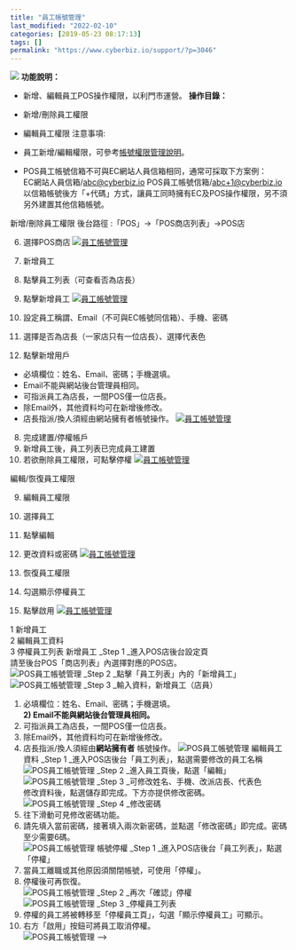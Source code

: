 ```yaml
---
title: "員工帳號管理"
last_modified: "2022-02-10"
categories: [2019-05-23 08:17:13]
tags: []
permalink: "https://www.cyberbiz.io/support/?p=3046"
---
```


![](https://www.cyberbiz.io/support/wp-content/uploads/2021/08/企業版.png)
**功能說明：**  

* 新增、編輯員工POS操作權限，以利門市運營。
**操作目錄：**

* 新增/刪除員工權限
* 編輯員工權限
注意事項:  

* 員工新增/編輯權限，可參考[帳號權限管理說明](https://www.cyberbiz.io/support/?p=5012#d)。
* POS員工帳號信箱不可與EC網站人員信箱相同，通常可採取下方案例：  
EC網站人員信箱/abc@cyberbiz.io POS員工帳號信箱/abc+1@cyberbiz.io
以信箱帳號後方「+代碼」方式，讓員工同時擁有EC及POS操作權限，另不須另外建置其他信箱帳號。


新增/刪除員工權限 後台路徑 :「POS」→「POS商店列表」→POS店  


6. 選擇POS商店
[![員工帳號管理](https://www.cyberbiz.io/support/wp-content/uploads/員工帳號管理1.png)](https://www.cyberbiz.io/support/wp-content/uploads/員工帳號管理1.png)



7. 新增員工
1. 點擊員工列表（可查看否為店長）
2. 點擊新增員工
[![員工帳號管理](https://www.cyberbiz.io/support/wp-content/uploads/員工帳號管理2.png)](https://www.cyberbiz.io/support/wp-content/uploads/員工帳號管理2.png)



1. 設定員工稱謂、Email（不可與EC帳號同信箱）、手機、密碼
2. 選擇是否為店長（一家店只有一位店長）、選擇代表色
3. 點擊新增用戶
* 必填欄位：姓名、Email、密碼；手機選填。
* Email不能與網站後台管理員相同。
* 可指派員工為店長，一間POS僅一位店長。
* 除Email外，其他資料均可在新增後修改。
* 店長指派/換人須經由網站擁有者帳號操作。
[![員工帳號管理](https://www.cyberbiz.io/support/wp-content/uploads/員工帳號管理3.png)](https://www.cyberbiz.io/support/wp-content/uploads/員工帳號管理3.png)



8. 完成建置/停權帳戶
1. 新增員工後，員工列表已完成員工建置
2. 若欲刪除員工權限，可點擊停權
[![員工帳號管理](https://www.cyberbiz.io/support/wp-content/uploads/員工帳號管理4.png)](https://www.cyberbiz.io/support/wp-content/uploads/員工帳號管理4.png)


編輯/恢復員工權限

9. 編輯員工權限
1. 選擇員工
2. 點擊編輯
3. 更改資料或密碼
[![員工帳號管理](https://www.cyberbiz.io/support/wp-content/uploads/員工帳號管理5.png)](https://www.cyberbiz.io/support/wp-content/uploads/員工帳號管理5.png)



10. 恢復員工權限
1. 勾選顯示停權員工
2. 點擊啟用
[![員工帳號管理](https://www.cyberbiz.io/support/wp-content/uploads/員工帳號管理6.png)](https://www.cyberbiz.io/support/wp-content/uploads/員工帳號管理6.png)


1  新增員工  
2  編輯員工資料  
3  停權員工列表 新增員工 _Step 1  _進入POS店後台設定頁  
請至後台POS「商店列表」內選擇對應的POS店。  
![POS員工帳號管理](https://www.cyberbiz.co/support/wp-content/uploads/2019/05/account1.png) _Step 2  _點擊「員工列表」內的「新增員工」  
![POS員工帳號管理](https://www.cyberbiz.co/support/wp-content/uploads/2019/05/account2.png) _Step 3  _輸入資料，新增員工（店員）  
1) 必填欄位：姓名、Email、密碼；手機選填。  
**2) Email不能與網站後台管理員相同。**  
3) 可指派員工為店長，一間POS僅一位店長。  
4) 除Email外，其他資料均可在新增後修改。  
5) 店長指派/換人須經由**網站擁有者** 帳號操作。 ![POS員工帳號管理](https://www.cyberbiz.co/support/wp-content/uploads/2019/05/account3.png) 編輯員工資料 _Step 1
_進入POS店後台「員工列表」，點選需要修改的員工名稱  
![POS員工帳號管理](https://www.cyberbiz.co/support/wp-content/uploads/2019/05/account4.png) _Step 2  _進入員工頁後，點選「編輯」  
![POS員工帳號管理](https://www.cyberbiz.co/support/wp-content/uploads/2019/05/account5.png) _Step 3  _可修改姓名、手機、改派店長、代表色  
修改資料後，點選儲存即完成。下方亦提供修改密碼。  
![POS員工帳號管理](https://www.cyberbiz.co/support/wp-content/uploads/2019/05/account6.png) _Step 4  _修改密碼  
1) 往下滑動可見修改密碼功能。  
2) 請先填入當前密碼，接著填入兩次新密碼，並點選「修改密碼」即完成。密碼至少需要6碼。  
![POS員工帳號管理](https://www.cyberbiz.co/support/wp-content/uploads/2019/05/account7.png) 帳號停權 _Step 1 _進入POS店後台「員工列表」，點選「停權」  
1) 當員工離職或其他原因須關閉帳號，可使用「停權」。  
2) 停權後可再恢復。  
![POS員工帳號管理](https://www.cyberbiz.co/support/wp-content/uploads/2019/05/account8.png) _Step 2  _再次「確認」停權  
![POS員工帳號管理](https://www.cyberbiz.co/support/wp-content/uploads/2019/05/account9.png) _Step 3  _停權員工列表  
1) 停權的員工將被轉移至「停權員工頁」，勾選「顯示停權員工」可顯示。  
2) 右方「啟用」按鈕可將員工取消停權。  
![POS員工帳號管理](https://www.cyberbiz.co/support/wp-content/uploads/2019/05/account10.png) \-->

